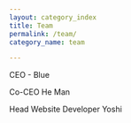 ```yaml
---
layout: category_index
title: Team
permalink: /team/
category_name: team

---
```

CEO - Blue

Co-CEO He Man

Head Website Developer Yoshi